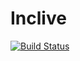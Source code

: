 # Inclive
[![Build Status](https://dev.azure.com/aangairbender/Inclive/_apis/build/status/Backend%20build?branchName=master)](https://dev.azure.com/aangairbender/Inclive/_build/latest?definitionId=4?branchName=master)
